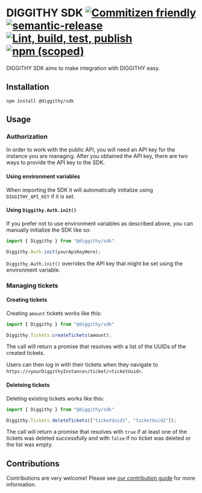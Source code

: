 # DIGGITHY SDK [![Commitizen friendly](https://img.shields.io/badge/commitizen-friendly-brightgreen.svg)](http://commitizen.github.io/cz-cli/) [![semantic-release](https://img.shields.io/badge/%20%20%F0%9F%93%A6%F0%9F%9A%80-semantic--release-e10079.svg)](https://github.com/semantic-release/semantic-release) [![Lint, build, test, publish](https://github.com/LOUD-GmbH/diggithy-sdk/actions/workflows/lint-build-test-publish.yml/badge.svg)](https://github.com/LOUD-GmbH/diggithy-sdk/actions/workflows/lint-build-test-publish.yml) [![npm (scoped)](https://img.shields.io/npm/v/@diggithy/sdk)](https://www.npmjs.com/package/@diggithy/sdk)

DIGGITHY SDK aims to make integration with DIGGITHY easy.

## Installation

```shell script
npm install @diggithy/sdk
```

## Usage

### Authorization

In order to work with the public API, you will need an API key for the instance you are managing.
After you obtained the API key, there are two ways to provide the API key to the SDK.

#### Using environment variables

When importing the SDK it will automatically initialize using `DIGGITHY_API_KEY` if it is set.

#### Using `Diggithy.Auth.init()`

If you prefer not to use environment variables as described above, you can manually initialize the SDK like so:

```typescript
import { Diggithy } from "@diggithy/sdk"

Diggithy.Auth.init(yourApiKeyHere);
```

`Diggithy.Auth.init()` overrides the API key that might be set using the environment variable.

### Managing tickets

#### Creating tickets

Creating `amount` tickets works like this:

```typescript
import { Diggithy } from "@diggithy/sdk"

Diggithy.Tickets.createTickets(amount);
```

The call will return a promise that resolves with a list of the UUIDs of the created tickets.

Users can then log in with their tickets when they navigate to `https://<yourDiggithyInstance>/ticket/<ticketUuid>`.

#### Deleteing tickets

Deleting existing tickets works like this:

```typescript
import { Diggithy } from "@diggithy/sdk"

Diggithy.Tickets.deleteTickets(["ticketUuid1", "ticketUuid2"]);
```

The call will return a promise that resolves with `true` if at least one of the tickets was deleted successfully and with `false` if no ticket was deleted or the list was empty.

## Contributions

Contributions are very welcome! Please see [our contribution guide](CONTRIBUTING.md) for more information.
